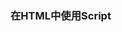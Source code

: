 ### 在HTML中使用Script

#### <script>元素

- 六个属性：
 - async：立即下载脚本
 - charset：代码字符集
 - defer：脚本可以延迟到文档完全被解析和显示之后再执行
 - language : 废弃
 - src : source
 - type : 内容类型

> 现代Web 应用程序一般都把全部JavaScript 引用放在<body>元素中页面内容的后面，或者使用defer属性，H5中规定按照顺序延迟，标记为async 的脚本并不保证按照指定它们的先后顺序执行

#### 文档模式

> 混杂模式（quirks mode）和标准模式（standards mode）

```
<!-- HTML 4.01 严格型 -->
<!DOCTYPE HTML PUBLIC "-//W3C//DTD HTML 4.01//EN"
"http://www.w3.org/TR/html4/strict.dtd">
<!-- XHTML 1.0 严格型 -->
<!DOCTYPE html PUBLIC
"-//W3C//DTD XHTML 1.0 Strict//EN"
"http://www.w3.org/TR/xhtml1/DTD/xhtml1-strict.dtd">
<!-- HTML 5 -->
<!DOCTYPE html>
```

#### <noscript>元素
> 当浏览器不支持JavaScript 时使用<noscript>元素让页面平稳地退化